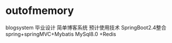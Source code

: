 # outofmemory
blogsystem
毕业设计 简单博客系统
预计使用技术 SpringBoot2.4整合spring+springMVC+Mybatis MySql8.0 +Redis
